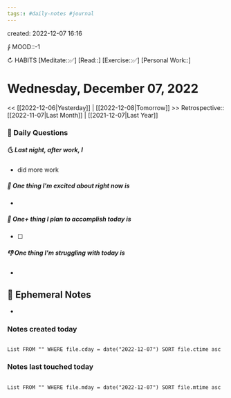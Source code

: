 ```yaml
---
tags:: #daily-notes #journal
---
```

created: 2022-12-07 16:16

⨑ MOOD::-1

↻ HABITS
[Meditate::✅]
[Read::]
[Exercise::✅]
[Personal Work::]

# Wednesday, December 07, 2022

<< [[2022-12-06|Yesterday]] | [[2022-12-08|Tomorrow]] >>
Retrospective:: [[2022-11-07|Last Month]] | [[2021-12-07|Last Year]]

### 📅 Daily Questions

##### 🌜 Last night, after work, I

- did more work

##### 🙌 One thing I'm excited about right now is

-

##### 🚀 One+ thing I plan to accomplish today is

- [ ]

##### 👎 One thing I'm struggling with today is

-

## 📝 Ephemeral Notes

-

### Notes created today

```dataview

List FROM "" WHERE file.cday = date("2022-12-07") SORT file.ctime asc

```

### Notes last touched today

```dataview

List FROM "" WHERE file.mday = date("2022-12-07") SORT file.mtime asc

```
